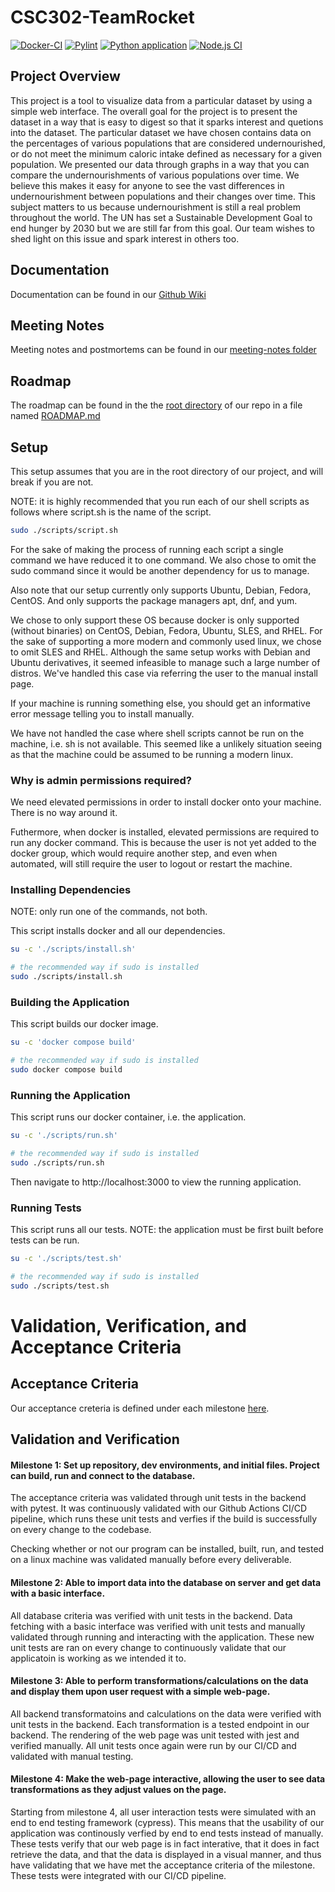 # CSC302-TeamRocket

[![Docker-CI](https://github.com/menghaoyu2002/CSC302-TeamRocket/actions/workflows/docker-ci.yml/badge.svg)](https://github.com/menghaoyu2002/CSC302-TeamRocket/actions/workflows/docker-ci.yml)
[![Pylint](https://github.com/menghaoyu2002/CSC302-TeamRocket/actions/workflows/lint.yml/badge.svg)](https://github.com/menghaoyu2002/CSC302-TeamRocket/actions/workflows/lint.yml)
[![Python application](https://github.com/menghaoyu2002/CSC302-TeamRocket/actions/workflows/python-ci.yml/badge.svg)](https://github.com/menghaoyu2002/CSC302-TeamRocket/actions/workflows/python-ci.yml)
[![Node.js CI](https://github.com/menghaoyu2002/CSC302-TeamRocket/actions/workflows/nodejs.yml/badge.svg)](https://github.com/menghaoyu2002/CSC302-TeamRocket/actions/workflows/nodejs.yml)

## Project Overview

This project is a tool to visualize data from a particular dataset by using a simple web interface. The overall goal for the project is to present the dataset in a way that is easy to digest so that it sparks interest and quetions into the dataset. The particular dataset we have chosen contains data on the percentages of various populations that are considered undernourished, or do not meet the minimum caloric intake defined as necessary for a given population. We presented our data through graphs in a way that you can compare the undernourishments of various populations over time. We believe this makes it easy for anyone to see the vast differences in undernourishment between populations and their changes over time. This subject matters to us because undernourishment is still a real problem throughout the world. The UN has set a Sustainable Development Goal to end hunger by 2030 but we are still far from this goal. Our team wishes to shed light on this issue and spark interest in others too.

## Documentation

Documentation can be found in our [Github Wiki](https://github.com/menghaoyu2002/CSC302-TeamRocket/wiki)

## Meeting Notes

Meeting notes and postmortems can be found in our [meeting-notes folder](https://github.com/menghaoyu2002/CSC302-TeamRocket/tree/main/meeting-notes)

## Roadmap

The roadmap can be found in the the [root directory](https://github.com/menghaoyu2002/CSC302-TeamRocket) of our repo in a file named [ROADMAP.md](https://github.com/menghaoyu2002/CSC302-TeamRocket/blob/main/ROADMAP.md)

## Setup

This setup assumes that you are in the root directory of our project, and will break if you are not.

NOTE: it is highly recommended that you run each of our shell scripts as follows where script.sh is the name of the script.

```bash
sudo ./scripts/script.sh
```

For the sake of making the process of running each script a single command we have reduced it to one command. We also chose to omit the sudo command since it would be another dependency for us to manage.

Also note that our setup currently only supports Ubuntu, Debian, Fedora, CentOS. And only supports the package managers apt, dnf, and yum.

We chose to only support these OS because docker is only supported (without binaries) on CentOS, Debian, Fedora, Ubuntu, SLES, and RHEL. For the sake of supporting a more modern and commonly used linux, we chose to omit SLES and RHEL. Although the same setup works with Debian and Ubuntu derivatives, it seemed infeasible to manage such a large number of distros. We've handled this case via referring the user to the manual install page.

If your machine is running something else, you should get an informative error message telling you to install manually.

We have not handled the case where shell scripts cannot be run on the machine, i.e. sh is not available. This seemed like a unlikely situation seeing as that the machine could be assumed to be running a modern linux.

### **Why is admin permissions required?**

We need elevated permissions in order to install docker onto your machine. There is no way around it.

Futhermore, when docker is installed, elevated permissions are required to run any docker command. This is because the user is not yet added to the docker group, which would require another step, and even when automated, will still require the user to logout or restart the machine.

### **Installing Dependencies**

NOTE: only run one of the commands, not both.

This script installs docker and all our dependencies.

```bash
su -c './scripts/install.sh'

# the recommended way if sudo is installed
sudo ./scripts/install.sh
```

### **Building the Application**

This script builds our docker image.

```bash
su -c 'docker compose build'

# the recommended way if sudo is installed
sudo docker compose build
```

### **Running the Application**

This script runs our docker container, i.e. the application.

```bash
su -c './scripts/run.sh'

# the recommended way if sudo is installed
sudo ./scripts/run.sh
```

Then navigate to http://localhost:3000 to view the running application.

### **Running Tests**

This script runs all our tests. NOTE: the application must be first built before tests can be run.

```bash
su -c './scripts/test.sh'

# the recommended way if sudo is installed
sudo ./scripts/test.sh
```

# Validation, Verification, and Acceptance Criteria

## Acceptance Criteria

Our acceptance creteria is defined under each milestone [here](https://github.com/menghaoyu2002/CSC302-TeamRocket/blob/main/ROADMAP.md).

## Validation and Verification

#### Milestone 1: Set up repository, dev environments, and initial files. Project can build, run and connect to the database.

The acceptance criteria was validated through unit tests in the backend with pytest. It was continuously validated with our Github Actions CI/CD pipeline, which runs these unit tests and verfies if the build is successfully on every change to the codebase.

Checking whether or not our program can be installed, built, run, and tested on a linux machine was validated manually before every deliverable.

#### Milestone 2: Able to import data into the database on server and get data with a basic interface.

All database criteria was verified with unit tests in the backend. Data fetching with a basic interface was verified with unit tests and manually validated through running and interacting with the application. These new unit tests are ran on every change to continuously validate that our applicatoin is working as we intended it to.

#### Milestone 3: Able to perform transformations/calculations on the data and display them upon user request with a simple web-page.

All backend transformatoins and calculations on the data were verified with unit tests in the backend. Each transformation is a tested endpoint in our backend. The rendering of the web page was unit tested with jest and verified manually. All unit tests once again were run by our CI/CD and validated with manual testing.

#### Milestone 4: Make the web-page interactive, allowing the user to see data transformations as they adjust values on the page.

Starting from milestone 4, all user interaction tests were simulated with an end to end testing framework (cypress). This means that the usability of our application was continously verfied by end to end tests instead of manually. These tests verify that our web page is in fact interative, that it does in fact retrieve the data, and that the data is displayed in a visual manner, and thus have validating that we have met the acceptance criteria of the milestone. These tests were integrated with our CI/CD pipeline.
